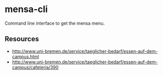 mensa-cli
=========

Command line interface to get the mensa menu.


## Resources
- http://www.uni-bremen.de/service/taeglicher-bedarf/essen-auf-dem-campus.html
- http://www.uni-bremen.de/service/taeglicher-bedarf/essen-auf-dem-campus/cafeteria/390
